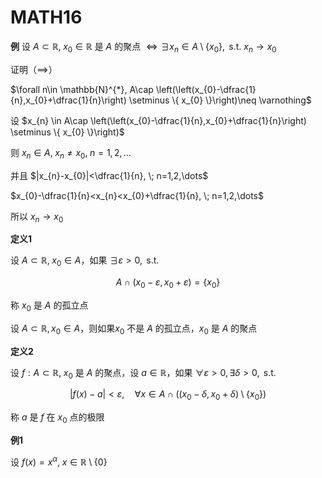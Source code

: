 # MATH16

**例** 设 $A\subset \mathbb{R}, \; x_{0}\in \mathbb{R}$ 是 $A$ 的聚点 $\iff \exists x_{n}\in A\setminus \{ x_{0} \},\text{ s.t. } x_{n}\to x_{0}$

证明（$\implies$）

$\forall n\in \mathbb{N}^{*}, A\cap \left(\left(x_{0}-\dfrac{1}{n},x_{0}+\dfrac{1}{n}\right) \setminus \{  x_{0} \}\right)\neq \varnothing$

设 $x_{n} \in A\cap \left(\left(x_{0}-\dfrac{1}{n},x_{0}+\dfrac{1}{n}\right) \setminus \{  x_{0} \}\right)$

则 $x_{n}\in A,\; x_{n}\neq x_{0}, \; n=1,2,\dots$

并且 $|x_{n}-x_{0}|<\dfrac{1}{n}, \; n=1,2,\dots$

$x_{0}-\dfrac{1}{n}<x_{n}<x_{0}+\dfrac{1}{n}, \; n=1,2,\dots$

所以 $x_{n}\to x_{0}$

**定义1**

设 $A\subset \mathbb{R},\;x_{0}\in A$，如果 $\exists \varepsilon>0,\text{ s.t. }$

$$
A\cap (x_{0}-\varepsilon,x_{0}+\varepsilon)=\{ x_{0} \} 
$$

称 $x_{0}$ 是 $A$ 的孤立点

设 $A\subset \mathbb{R}, x_{0}\in A$，则如果$x_{0}$ 不是 $A$ 的孤立点，$x_{0}$ 是 $A$ 的聚点

**定义2**

设 $f:A\subset \mathbb{R},\;x_{0}$ 是 $A$ 的聚点，设 $a\in \mathbb{R}$，如果 $\forall \varepsilon>0, \exists\delta>0,\text{ s.t. }$

$$
|f(x)-a|<\varepsilon, \quad \forall x \in A\cap ((x_{0}-\delta,x_{0}+\delta)\setminus \{ x_{0} \})
$$

称 $a$ 是 $f$ 在 $x_{0}$ 点的极限

**例1**

设 $f(x)=x^{\alpha}, \; x \in \mathbb{R} \setminus \{  0 \}$